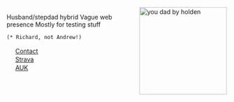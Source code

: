 <img align="right" width="200" alt="you dad by holden" src="https://ribena75.github.io/richard.andrew/assets/img/youdad2.png">

Husband/stepdad hybrid
Vague web presence
Mostly for testing stuff

`(* Richard, not Andrew!)`

<img src="https://www.linkedin.com/favicon.ico" width="16px"> [Contact](https://www.linkedin.com/in/richardandrew75/)  
<img src="https://www.strava.com/favicon.ico" width="16px"> [Strava](https://www.strava.com/athletes/43333745)  
<img src="https://audax.uk/favicon.ico" width="16px"> [AUK](https://audax.uk/results?memId=26444)